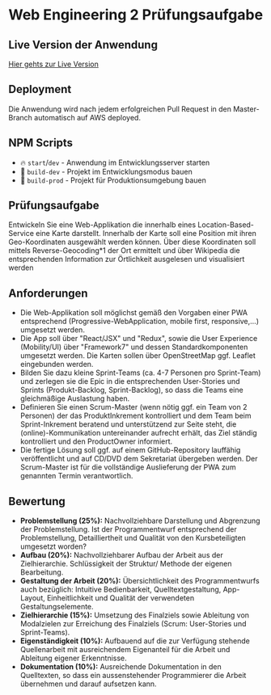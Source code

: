 # Web Engineering 2 Prüfungsaufgabe

## Live Version der Anwendung

[Hier gehts zur Live Version](https://master.d28z43slkxs0h.amplifyapp.com/)

## Deployment

Die Anwendung wird nach jedem erfolgreichen Pull Request in den Master-Branch automatisch auf AWS deployed.

## NPM Scripts

* 🔥 `start`/`dev` - Anwendung im Entwicklungsserver starten
* 🔧 `build-dev` - Projekt im Entwicklungsmodus bauen
* 🔧 `build-prod` - Projekt für Produktionsumgebung bauen

## Prüfungsaufgabe

Entwickeln Sie eine Web-Applikation die innerhalb eines Location-Based-Service eine Karte darstellt. Innerhalb der Karte soll eine Position mit ihren Geo-Koordinaten ausgewählt werden können. Über diese Koordinaten soll mittels Reverse-Geocoding*1 der Ort ermittelt und über Wikipedia die entsprechenden Information zur Örtlichkeit ausgelesen und visualisiert werden

## Anforderungen

+ Die Web-Applikation soll möglichst gemäß den Vorgaben einer PWA entsprechend (Progressive-WebApplication, mobile first, responsive,...) umgesetzt werden.
+ Die App soll über "React/JSX" und "Redux", sowie die User Experience (Mobility/UI) über "Framework7" und dessen Standardkomponenten umgesetzt werden. Die Karten sollen über OpenStreetMap ggf. Leaflet eingebunden werden.
+ Bilden Sie dazu kleine Sprint-Teams (ca. 4-7 Personen pro Sprint-Team) und zerlegen sie die Epic in die entsprechenden User-Stories und Sprints (Produkt-Backlog, Sprint-Backlog), so dass die Teams eine gleichmäßige Auslastung haben.
+ Definieren Sie einen Scrum-Master (wenn nötig ggf. ein Team von 2 Personen) der das ProduktInkrement kontrolliert und dem Team beim Sprint-Inkrement beratend und unterstützend zur Seite steht, die (online)-Kommunikation untereinander aufrecht erhält, das Ziel ständig kontrolliert und den ProductOwner informiert.
+ Die fertige Lösung soll ggf. auf einem GitHub-Repository lauffähig veröffentlicht und auf CD/DVD dem Sekretariat übergeben werden. Der Scrum-Master ist für die vollständige Auslieferung der PWA zum genannten Termin verantwortlich.

## Bewertung

+ **Problemstellung (25%):** Nachvollziehbare Darstellung und Abgrenzung der Problemstellung. Ist der Programmentwurf entsprechend der Problemstellung, Detailliertheit und Qualität von den Kursbeteiligten umgesetzt worden?
+ **Aufbau (20%):** Nachvollziehbarer Aufbau der Arbeit aus der Zielhierarchie. Schlüssigkeit der Struktur/ Methode der eigenen Bearbeitung.
+ **Gestaltung der Arbeit (20%):** Übersichtlichkeit des Programmentwurfs auch bezüglich: Intuitive Bedienbarkeit, Quelltextgestaltung, App-Layout, Einheitlichkeit und Qualität der verwendeten Gestaltungselemente.
+ **Zielhierarchie (15%):** Umsetzung des Finalziels sowie Ableitung von Modalzielen zur Erreichung des Finalziels (Scrum: User-Stories und Sprint-Teams).
+ **Eigenständigkeit (10%):** Aufbauend auf die zur Verfügung stehende Quellenarbeit mit ausreichendem Eigenanteil für die Arbeit und Ableitung eigener Erkenntnisse.
+ **Dokumentation (10%):** Ausreichende Dokumentation in den Quelltexten, so dass ein aussenstehender Programmierer die Arbeit übernehmen und darauf aufsetzen kann.